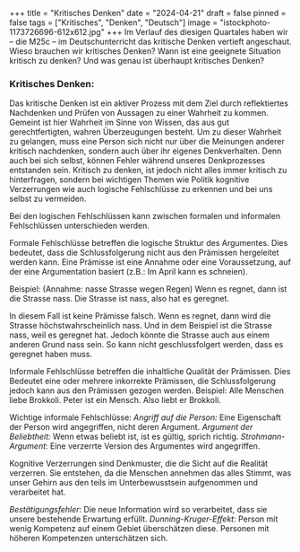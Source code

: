 +++
title = "Kritisches Denken"
date = "2024-04-21"
draft = false
pinned = false
tags = ["Kritisches", "Denken", "Deutsch"]
image = "istockphoto-1173726696-612x612.jpg"
+++
Im Verlauf des diesigen Quartales haben wir – die M25c – im Deutschunterricht das kritische Denken vertieft angeschaut. Wieso brauchen wir kritisches Denken? Wann ist eine geeignete Situation kritisch zu denken? Und was genau ist überhaupt kritisches Denken?

### Kritisches Denken: 


Das kritische Denken ist ein aktiver Prozess mit dem Ziel durch reflektiertes Nachdenken und Prüfen von Aussagen zu einer Wahrheit zu kommen. Gemeint ist hier Wahrheit im Sinne von Wissen, das aus gut gerechtfertigten, wahren Überzeugungen besteht. Um zu dieser Wahrheit zu gelangen, muss eine Person sich nicht nur über die Meinungen anderer kritisch nachdenken, sondern auch über ihr eigenes Denkverhalten. Denn auch bei sich selbst, können Fehler während unseres Denkprozesses entstanden sein. Kritisch zu denken, ist jedoch nicht alles immer kritisch zu hinterfragen, sondern bei wichtigen Themen wie Politik kognitive Verzerrungen wie auch logische Fehlschlüsse zu erkennen und bei uns selbst zu vermeiden. 


Bei den logischen Fehlschlüssen kann zwischen formalen und informalen Fehlschlüssen unterschieden werden.


Formale Fehlschlüsse betreffen die logische Struktur des Argumentes. Dies bedeutet, dass die Schlussfolgerung nicht aus den Prämissen hergeleitet werden kann. Eine Prämisse ist eine Annahme oder eine Voraussetzung, auf der eine Argumentation basiert (z.B.: Im April kann es schneien). 


Beispiel: (Annahme: nasse Strasse wegen Regen) Wenn es regnet, dann ist die Strasse nass. Die Strasse ist nass, also hat es geregnet. 


In diesem Fall ist keine Prämisse falsch. Wenn es regnet, dann wird die Strasse höchstwahrscheinlich nass. Und in dem Beispiel ist die Strasse nass, weil es geregnet hat. Jedoch könnte die Strasse auch aus einem anderen Grund nass sein. So kann nicht geschlussfolgert werden, dass es geregnet haben muss. 


Informale Fehlschlüsse betreffen die inhaltliche Qualität der Prämissen. Dies Bedeutet eine oder mehrere inkorrekte Prämissen, die Schlussfolgerung jedoch kann aus den Prämissen gezogen werden.
Beispiel: Alle Menschen liebe Brokkoli. Peter ist ein Mensch. Also liebt er Brokkoli.


Wichtige informale Fehlschlüsse: 
*Angriff auf die Person:* Eine Eigenschaft der Person wird angegriffen, nicht deren Argument.
*Argument der Beliebtheit:* Wenn etwas beliebt ist, ist es gültig, sprich richtig.
*Strohmann-Argument*: Eine verzerrte Version des Argumentes wird angegriffen.


Kognitive Verzerrungen sind Denkmuster, die die Sicht auf die Realität verzerren. Sie entstehen, da die Menschen annehmen das alles Stimmt, was unser Gehirn aus den teils im Unterbewusstsein aufgenommen und verarbeitet hat. 


*Bestätigungsfehler*: Die neue Information wird so verarbeitet, dass sie unsere bestehende Erwartung erfüllt.
*Dunning-Kruger-Effekt*: Person mit wenig Kompetenz auf einem Gebiet überschätzen diese. Personen mit höheren Kompetenzen unterschätzen sich.